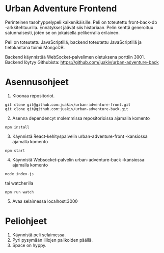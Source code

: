 # Urban Adventure Frontend
Perinteinen tasohyppelypeli kaikenikäisille. Peli on toteutettu front-back-db -arkkitehtuurilla. Ennätykset jäävät siis historiaan. Pelin kenttä generoituu satunnaisesti, joten se on jokaisella pelikerralla erilainen.

Peli on toteutettu JavaScriptillä, backend toteutettu JavaScriptillä ja tietokantana toimii MongoDB.

Backend käynnistää WebSocket-palvelimen oletuksena porttiin 3001.
Backend löytyy Githubista: https://github.com/juakiv/urban-adventure-back

# Asennusohjeet
1. Kloonaa repositoriot.
```
git clone git@github.com:juakiv/urban-adventure-front.git
git clone git@github.com:juakiv/urban-adventure-back.git
```

2. Asenna dependencyt molemmissa repositorioissa ajamalla komento
```
npm install
```

3. Käynnistä React-kehityspalvelin urban-adventure-front -kansiossa ajamalla komento
```
npm start
```

4. Käynnistä Websocket-palvelin urban-adventure-back -kansiossa ajamalla komento
```
node index.js
```
tai watcherilla
```
npm run watch
```
5. Avaa selaimessa localhost:3000

# Peliohjeet
1. Käynnistä peli selaimessa.
2. Pyri pysymään liilojen palikoiden päällä.
3. Space on hyppy.